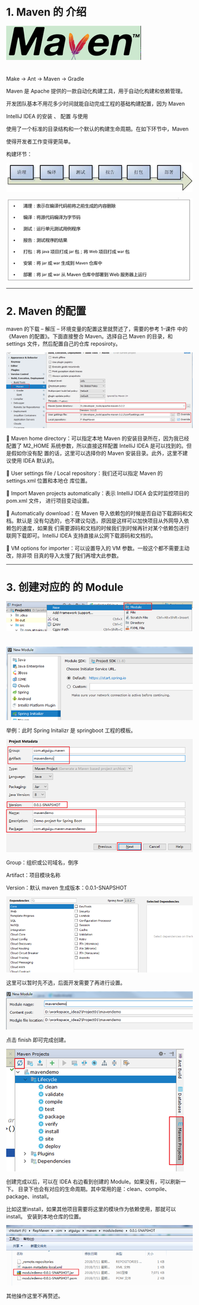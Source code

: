 # 1. Maven 的 介绍



![](images/WEBRESOURCEb0fb09eb4e2ecb5e873a564d6c1e57f2截图.png)

# 


Make -> Ant -> Maven -> Gradle


Maven 是 Apache 提供的一款自动化构建工具，用于自动化构建和依赖管理。


开发团队基本不用花多少时间就能自动完成工程的基础构建配置，因为 Maven


 IntelliJ IDEA 的安装 、 配置 与使用


使用了一个标准的目录结构和一个默认的构建生命周期。在如下环节中，Maven


使得开发者工作变得更简单。


构建环节：




![](images/WEBRESOURCE13091d918d86dc6a36ef56dca19d50c6截图.png)







![](images/WEBRESOURCE1bfbcb96b29ffbe85dbd9adbcd449547截图.png)



---

# 2. Maven 的配置


maven 的下载 – 解压 – 环境变量的配置这里就赘述了，需要的参考 1-课件
中的《Maven 的配置》。下面直接整合 Maven。选择自己 Maven 的目录，和 settings
文件，然后配置自己的仓库 reposiroty。

![](images/WEBRESOURCE7869a01b7241b6111e054cbff3db17e5截图.png)







 Maven home directory：可以指定本地 Maven 的安装目录所在，因为我已经配置了
M2_HOME 系统参数，所以直接这样配置 IntelliJ IDEA 是可以找到的。但是假如你没有配
置的话，这里可以选择你的 Maven 安装目录。此外，这里不建议使用 IDEA 默认的。


 User settings file / Local repository：我们还可以指定 Maven 的 settings.xml 位置和本地仓
库位置。


 Import Maven projects automatically：表示 IntelliJ IDEA 会实时监控项目的 pom.xml 文件，
进行项目变动设置。


 Automatically download：在 Maven 导入依赖包的时候是否自动下载源码和文档。默认是
没有勾选的，也不建议勾选，原因是这样可以加快项目从外网导入依赖包的速度，如果我
们需要源码和文档的时候我们到时候再针对某个依赖包进行联网下载即可。IntelliJ IDEA
支持直接从公网下载源码和文档的。


 VM options for importer：可以设置导入的 VM 参数。一般这个都不需要主动改，除非项
目真的导入太慢了我们再增大此参数。




---

# 3. 创建对应的 的 Module

![](images/WEBRESOURCE3564ce35fe98bcc9679958ebffc4a3f0截图.png)

# 







![](images/WEBRESOURCEdcfa2cd7e4aa5d81a2d4e3450ba11b77截图.png)

举例：此时 Spring Initalizr 是 springboot 工程的模板。

![](images/WEBRESOURCE2ae386adf5f600e4ebdcba35da1bf750截图.png)




Group：组织或公司域名，倒序


Artifact：项目模块名称


Version：默认 maven 生成版本：0.0.1-SNAPSHOT

![](images/WEBRESOURCE03ac609bd8df45563b780b25a7d485a7截图.png)







这里可以暂时先不选，后面开发需要了再进行设置。

![](images/WEBRESOURCE85626f3b92c9007d768eb6ebd9cd95b7截图.png)




点击 finish 即可完成创建。

![](images/WEBRESOURCE048ba0af5ab2ea9a8903af5fd42391d7截图.png)




创建完成以后，可以在 IDEA 右边看到创建的 Module。如果没有，可以刷新一下。
目录下也会有对应的生命周期。其中常用的是：clean、compile、package、install。


比如这里install，如果其他项目需要将这里的模块作为依赖使用，那就可以install。
安装到本地仓库的位置。

![](images/WEBRESOURCEba642fc08fca09f1ad5d94b852a5f5bd截图.png)




其他操作这里不再赘述。